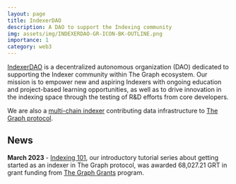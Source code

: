 ```yaml
---
layout: page
title: IndexerDAO
description: A DAO to support the Indexing community
img: assets/img/INDEXERDAO-GR-ICON-BK-OUTLINE.png
importance: 1
category: web3
---
```


[IndexerDAO](https://www.indexerdao.com/) is a decentralized autonomous organization (DAO) dedicated to supporting the Indexer community within The Graph ecosystem. Our mission is to empower new and aspiring Indexers with ongoing education and project-based learning opportunities, as well as to drive innovation in the indexing space through the testing of R&D efforts from core developers. 

We are also a [multi-chain indexer](https://thegraph.com/explorer/profile/0x223260f3ca014adc40c98d50d5c4178657d53e26?view=Indexing&chain=mainnet) contributing data infrastructure to [The Graph protocol](https://thegraph.com/en/).

## News
**March 2023** - [Indexing 101](https://docs.indexerdao.com/), our introductory tutorial series about getting started as an indexer in The Graph protocol, was awarded 68,027.21 GRT in grant funding from [The Graph Grants](https://thegraph.com/ecosystem/grants/) program.
